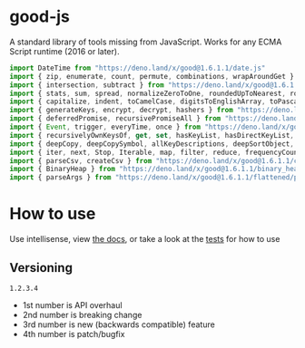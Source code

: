 # good-js

A standard library of tools missing from JavaScript. Works for any ECMA Script runtime (2016 or later).

```js
import DateTime from "https://deno.land/x/good@1.6.1.1/date.js"
import { zip, enumerate, count, permute, combinations, wrapAroundGet } from "https://deno.land/x/good@1.6.1.1/array.js"
import { intersection, subtract } from "https://deno.land/x/good@1.6.1.1/set.js"
import { stats, sum, spread, normalizeZeroToOne, roundedUpToNearest, roundedDownToNearest } from "https://deno.land/x/good@1.6.1.1/math.js"
import { capitalize, indent, toCamelCase, digitsToEnglishArray, toPascalCase, toKebabCase, toSnakeCase, toScreamingtoKebabCase, toScreamingtoSnakeCase, toRepresentation, toString, regex, findAll, iterativelyFindAll, escapeRegexMatch, escapeRegexReplace, extractFirst, isValidIdentifier, removeCommonPrefix, didYouMean } from "https://deno.land/x/good@1.6.1.1/string.js"
import { generateKeys, encrypt, decrypt, hashers } from "https://deno.land/x/good@1.6.1.1/encryption.js"
import { deferredPromise, recursivePromiseAll } from "https://deno.land/x/good@1.6.1.1/async.js"
import { Event, trigger, everyTime, once } from "https://deno.land/x/good@1.6.1.1/events.js"
import { recursivelyOwnKeysOf, get, set, hasKeyList, hasDirectKeyList, remove, merge, compareProperty, recursivelyIterateOwnKeysOf } from "https://deno.land/x/good@1.6.1.1/object.js"
import { deepCopy, deepCopySymbol, allKeyDescriptions, deepSortObject, shallowSortObject, isGeneratorType,isAsyncIterable, isSyncIterable, isTechnicallyIterable, isSyncIterableObjectOrContainer, allKeys } from "https://deno.land/x/good@1.6.1.1/value.js"
import { iter, next, Stop, Iterable, map, filter, reduce, frequencyCount, zip, count, enumerate, permute, combinations, slices, asyncIteratorToList, concurrentlyTransform, forkBy } from "https://deno.land/x/good@1.6.1.1/iterable.js"
import { parseCsv, createCsv } from "https://deno.land/x/good@1.6.1.1/csv.js"
import { BinaryHeap } from "https://deno.land/x/good@1.6.1.1/binary_heap.js"
import { parseArgs } from "https://deno.land/x/good@1.6.1.1/flattened/parse_args.js"
```


# How to use

Use intellisense, view [the docs](https://deno.land/x/good?doc), or take a look at the [tests](https://github.com/jeff-hykin/good-js/tree/master/tests) for how to use

## Versioning

`1.2.3.4`
- 1st number is API overhaul
- 2nd number is breaking change
- 3rd number is new (backwards compatible) feature 
- 4th number is patch/bugfix